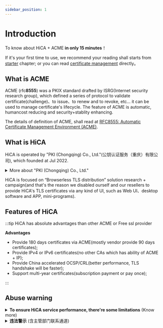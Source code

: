 ```yaml
---
sidebar_position: 1
---
```


# Introduction

To know about HiCA + ACME **in only 15 minutes**！

If it's your first time to use, we recommend your reading shall starts from [starter](/docs/category/开始上手) chapter; or you can read [certificate management](/docs/category/证书签发管理) directly。

## What is ACME

ACME (rfc**8555**) was a PKIX standard drafted by ISRG(Internet security research group), which defined a series of protocol to validate certificate(challenge)、to issue、to renew and to revoke, etc... it can be used to manage certificate's lifecycle.
The feature of ACME is automatic, humancost reducing and security+stablity enhancing.

The details of definition of ACME, shall read at [RFC8555: Automatic Certificate Management Environment (ACME)](https://tools.ietf.org/html/rfc8555).

## What is HiCA

HiCA is operated by "PKI (Chongqing) Co., Ltd."(公钥认证服务（重庆）有限公司), which founded at Jul 2022.

<details>
<summary>More about "PKI (Chongqing) Co., Ltd."</summary>

- Organization Name: <b>公钥认证服务（重庆）有限公司</b>
- Director: <b>Sue</b>
- Established At: <b>5th, Jul 2022</b>
- Registration Number: <b>91500108MAACDXG09T</b>
- Initial Capital: <b>1 million (Chinese Yuan) </b>
- Offical Location: <b>Chongqing</b>
- Business scope:
  1. <b>TLS Certificates retail(HTTPS Certificates、 S/Mime、 Code Signing and Verified Mark Certificates)</b>
  2. <b>TLS Certificates automaticlly solutions</b>
  3. <b>ePKI (enterprise PKI)</b>
  4. <b>mPKI (managed PKI)</b>
  5. <b>subordinate CA (custom brand)</b>
  6. <b>TLS wholesale(offer salesfront + acme, for no cost + no code!)</b>

</details>

HiCA is focused on “Browserless TLS distribution” solution research + campaign(and that's the reason we disabled ourself and our resellers to provide HiCA's TLS certificates via any kind of UI, such as Web UI、desktop software and APP, mini-programs).

## Features of HiCA

:::tip HiCA has absolute advantages than other ACME or Free ssl provider

**Advantages**

- Provide 180 days certificates via ACME(mostly vendor provide 90 days certificates);
- Provide IPv4 or IPv6 certificates(no other CAs which has ability of ACME + IP);
- Provide China accelerated OCSP/CRL(better performance, TLS handshake will be faster);
- Support multi-year certificates(subscription payment or pay once);

:::

## Abuse warning

<details>
<summary>
<b>To ensure HiCA service performance, there're some limitations</b> (Know more)
</summary>

:::info **These are limitations** and you can read our [End user license agreement](/EULA)。

- You can only access our service via `acme.sh`. other program with UI is prohibited. You are not allowed to access any service under `https://acme.hi.cn` via other program or other UI！
- You may not hijack web, ddos、CC attach depends on our service！
- 不得将数字证书服务各个部分分开用于任何目的！
- 除重庆公钥明示许可外，不得修改、翻译、改编、出租、转许可、在信息网络上传播或转让重庆公钥提供的软件，也不得逆向工程、反编译或试图以其他方式发现重庆公钥提供的软件的源代码！
- 若重庆公钥的服务涉及第三方软件之许可使用的，您同意遵守相关的许可协议的约束！
- 您利用数字证书服务进行防护的业务须为正常的商业、科研等符合国家法律规定的业务，不得用于从事任何非法业务，包括但不限于:
  - 违反国家规定的政治宣传和/或新闻；
  - 涉及国家秘密和/或安全；
  - 封建迷信和/或淫秽、色情和/或教唆犯罪；
  - 博彩有奖、赌博游戏、“私服”、“外挂”等非法互联网出版活动；
  - 违反国家民族和宗教政策；
  - 妨碍互联网运行安全；
  - 侵害他人合法权益和/或其他有损于社会秩序、社会治安、公共道德的活动；
  - 其他违反法律法规、部门规章或国家政策的内容。
- 不建立或利用有关设备、配置运行与所购服务无关的程序或进程，或者故意编写恶意代码导致大量占用重庆公钥云计算资源中的服务器内存、CPU或者网络带宽资源，给重庆公钥云平台或者重庆公钥的其他用户的网络、服务器（包括但不限于本地及外地和国际的网络、服务器等）、产品/应用等带来严重的负荷，影响重庆公钥与国际互联网或者重庆公钥与特定网络、服务器及重庆公钥内部的通畅联系，或者导致重庆公钥平台产品与服务或者重庆公钥的其他用户网站所在的服务器宕机、死机或者用户基于平台的产品/应用不可访问等！
- 不进行任何破坏或试图破坏网络安全的行为（包括但不限于钓鱼，黑客，网络诈骗，网站或空间中含有或涉嫌散播：病毒、木马、恶意代码，及通过虚拟服务器对其他网站、服务器进行涉嫌攻击行为如扫描、嗅探、ARP欺骗、DDoS等）！
- 不进行任何改变或试图改变重庆公钥提供的系统配置或破坏系统安全的行为！

:::

:::info **These are certificate limitations (we may offer premnium subscriptions later)**

- Payment required to request more than 10 sans;
- Payment required to request more than 1 wildcard domain name, but `*.` + `@.` is for free;
- Payment required to request multiple IP address in one certificate;
- Payment required to request mixed wildcard domains + normal domains + IP address;
- Payment required to request IDN domain names;
- Does not support (Purchase included) `.ru`、`.by`、`.su` suffixes (due to CAs `DigiCert`、`Sectigo`、`Certum`'s regulation)；
- IPv6 、`.onion` only support 90 days(due to CAs' limitations, Purchase included)）；

:::

:::note Those are **soft limits**, will only reject attempts, **won't block**

- one IP address or one device can sign 5 `valid` certificates in 24 hours;
- one top-level domain can enroll 50 `valid` and non-expired certificates;
- one IP address or one device can request 100 `processing` orders; after 168 hours the `processing` order will be invalid, and the quota will be purged;

:::

:::caution Those are QoS limits, ***will block devices***

- one IP address or one device can request up to 20 queries per second;
- one IP address or one device can request up to 60 queries every 5 seconds;
- one IP address or one device can request up to 500 queries every 60 seconds;

Exceeded strategies:
  - Trigger `429 Too Frequency` http exception；
  - Trigger 10 times, will be treat as abuse, and WAF will block client IP and device for 168 hours(7 days);

:::

</details>

<details>

<summary><b>违法警示</b> (含主管部门联系通道)</summary>

:::danger 违法警示

据《网络安全法》以及各地预防和打击电信诈骗网络犯罪案件的若干意见，当有必要时，公钥基础设施（重庆）服务有限公司有义务配合公安机关、电信主管部门、网络信息管理等有关部门，对滥用我司免费产品、服务的账号；将其邮箱、Whois 快照、IP地址以及域名、证书信息等进行报告上交。

若您违反相关法规，您可以会面临：

- 证书被吊销；
- 主流CA、网站联盟、可信数据库拉黑您的站点；
- 公安机关的传讯、拘留、处罚甚至承担刑事责任！

:::

:::tip 主管部门通道

主管部门若需我司尽责义务以配合调查，请用 `.gov.cn` 邮箱发至 `cybercrime-request@corp.hi.cn`；并提供：
- 身份 +可供核实您身份的方式
- 具体情况说明
- 立案函，需印章（例如立案回执、报告）

我司将在中华人民共和国网络安全法允许的框架内配合贵单位的工作。

:::

</details>
